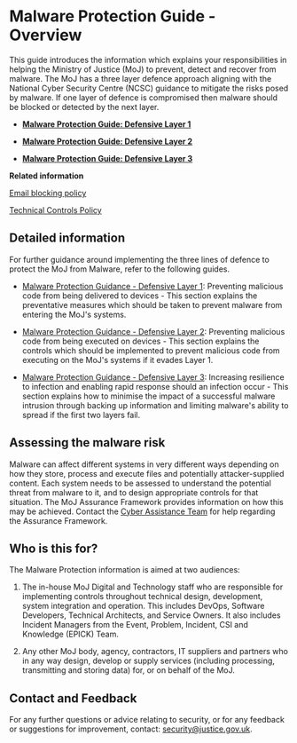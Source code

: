 # Malware Protection Guide - Overview

This guide introduces the information which explains your responsibilities in helping the Ministry of Justice \(MoJ\) to prevent, detect and recover from malware. The MoJ has a three layer defence approach aligning with the National Cyber Security Centre \(NCSC\) guidance to mitigate the risks posed by malware. If one layer of defence is compromised then malware should be blocked or detected by the next layer.

<a name="[malware-protection-guide:-defensive-layer-1](malware-protection-guidance-defensive-layer-1.md)"></a>

-   **[Malware Protection Guide: Defensive Layer 1](malware-protection-guidance-defensive-layer-1.md)**  

<a name="[malware-protection-guide:-defensive-layer-2](malware-protection-guidance-defensive-layer-2.md)"></a>

-   **[Malware Protection Guide: Defensive Layer 2](malware-protection-guidance-defensive-layer-2.md)**  

<a name="[malware-protection-guide:-defensive-layer-3](malware-protection-guidance-defensive-layer-3.md)"></a>

-   **[Malware Protection Guide: Defensive Layer 3](malware-protection-guidance-defensive-layer-3.md)**  


**Related information**  


[Email blocking policy](email-blocklist-policy.md)

[Technical Controls Policy](technical-controls-policy.md)

## Detailed information

For further guidance around implementing the three lines of defence to protect the MoJ from Malware, refer to the following guides.

-   [Malware Protection Guidance - Defensive Layer 1](malware-protection-guidance-defensive-layer-1.md): Preventing malicious code from being delivered to devices - This section explains the preventative measures which should be taken to prevent malware from entering the MoJ's systems.

-   [Malware Protection Guidance - Defensive Layer 2](malware-protection-guidance-defensive-layer-2.md): Preventing malicious code from being executed on devices - This section explains the controls which should be implemented to prevent malicious code from executing on the MoJ's systems if it evades Layer 1.

-   [Malware Protection Guidance - Defensive Layer 3](malware-protection-guidance-defensive-layer-3.md): Increasing resilience to infection and enabling rapid response should an infection occur - This section explains how to minimise the impact of a successful malware intrusion through backing up information and limiting malware's ability to spread if the first two layers fail.


## Assessing the malware risk

Malware can affect different systems in very different ways depending on how they store, process and execute files and potentially attacker-supplied content. Each system needs to be assessed to understand the potential threat from malware to it, and to design appropriate controls for that situation. The MoJ Assurance Framework provides information on how this may be achieved. Contact the [Cyber Assistance Team](#contact-details) for help regarding the Assurance Framework.

## Who is this for?

The Malware Protection information is aimed at two audiences:

1.  The in-house MoJ Digital and Technology staff who are responsible for implementing controls throughout technical design, development, system integration and operation. This includes DevOps, Software Developers, Technical Architects, and Service Owners. It also includes Incident Managers from the Event, Problem, Incident, CSI and Knowledge \(EPICK\) Team.

2.  Any other MoJ body, agency, contractors, IT suppliers and partners who in any way design, develop or supply services \(including processing, transmitting and storing data\) for, or on behalf of the MoJ.


## Contact and Feedback

For any further questions or advice relating to security, or for any feedback or suggestions for improvement, contact: [security@justice.gov.uk](mailto:security@justice.gov.uk).

